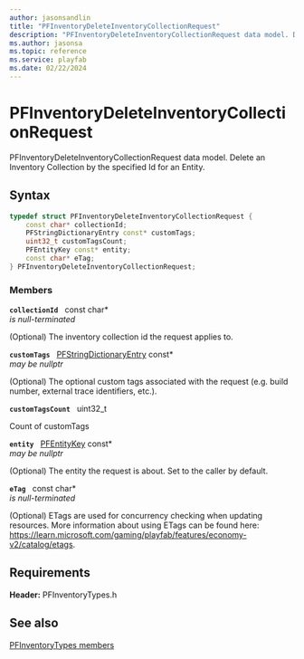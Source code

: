 ```yaml
---
author: jasonsandlin
title: "PFInventoryDeleteInventoryCollectionRequest"
description: "PFInventoryDeleteInventoryCollectionRequest data model. Delete an Inventory Collection by the specified Id for an Entity."
ms.author: jasonsa
ms.topic: reference
ms.service: playfab
ms.date: 02/22/2024
---
```


# PFInventoryDeleteInventoryCollectionRequest  

PFInventoryDeleteInventoryCollectionRequest data model. Delete an Inventory Collection by the specified Id for an Entity.  

## Syntax  
  
```cpp
typedef struct PFInventoryDeleteInventoryCollectionRequest {  
    const char* collectionId;  
    PFStringDictionaryEntry const* customTags;  
    uint32_t customTagsCount;  
    PFEntityKey const* entity;  
    const char* eTag;  
} PFInventoryDeleteInventoryCollectionRequest;  
```
  
### Members  
  
**`collectionId`** &nbsp; const char*  
*is null-terminated*  
  
(Optional) The inventory collection id the request applies to.
  
**`customTags`** &nbsp; [PFStringDictionaryEntry](../../pftypes/structs/pfstringdictionaryentry.md) const*  
*may be nullptr*  
  
(Optional) The optional custom tags associated with the request (e.g. build number, external trace identifiers, etc.).
  
**`customTagsCount`** &nbsp; uint32_t  
  
Count of customTags
  
**`entity`** &nbsp; [PFEntityKey](../../pftypes/structs/pfentitykey-c.md) const*  
*may be nullptr*  
  
(Optional) The entity the request is about. Set to the caller by default.
  
**`eTag`** &nbsp; const char*  
*is null-terminated*  
  
(Optional) ETags are used for concurrency checking when updating resources. More information about using ETags can be found here: https://learn.microsoft.com/gaming/playfab/features/economy-v2/catalog/etags.
  
  
## Requirements  
  
**Header:** PFInventoryTypes.h
  
## See also  
[PFInventoryTypes members](../pfinventorytypes_members.md)  

  
  
